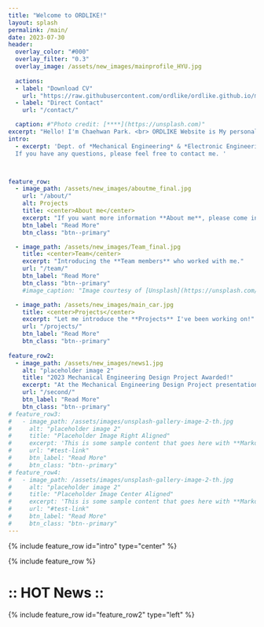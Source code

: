 ```yaml
---
title: "Welcome to ORDLIKE!"
layout: splash
permalink: /main/
date: 2023-07-30     
header:
  overlay_color: "#000"
  overlay_filter: "0.3"
  overlay_image: /assets/new_images/mainprofile_HYU.jpg
  
  actions:
  - label: "Download CV"
    url: "https://raw.githubusercontent.com/ordlike/ordlike.github.io/master/Files/C.V_Chaehwan%20Park.pdf" 
  - label: "Direct Contact"
    url: "/contact/"

  caption: #"Photo credit: [****](https://unsplash.com)"
excerpt: "Hello! I'm Chaehwan Park. <br> ORDLIKE Website is My personal homepage. "
intro: 
  - excerpt: 'Dept. of *Mechanical Engineering* & *Electronic Engineering* at Hanyang University, Seoul. 
  If you have any questions, please feel free to contact me. ' 



feature_row:
  - image_path: /assets/new_images/aboutme_final.jpg
    url: "/about/"
    alt: Projects
    title: <center>About me</center>
    excerpt: "If you want more information **About me**, please come in!"
    btn_label: "Read More" 
    btn_class: "btn--primary"

  - image_path: /assets/new_images/Team_final.jpg 
    title: <center>Team</center>
    excerpt: "Introducing the **Team members** who worked with me."
    url: "/team/"
    btn_label: "Read More"
    btn_class: "btn--primary"
    #image_caption: "Image courtesy of [Unsplash](https://unsplash.com/)"

  - image_path: /assets/new_images/main_car.jpg
    title: <center>Projects</center>
    excerpt: "Let me introduce the **Projects** I've been working on!"
    url: "/projects/"
    btn_label: "Read More"
    btn_class: "btn--primary"
    
feature_row2:
  - image_path: /assets/new_images/news1.jpg
    alt: "placeholder image 2"
    title: "2023 Mechanical Engineering Design Project Awarded!"
    excerpt: "At the Mechanical Engineering Design Project presentation held on Monday, May 22, 2023, in the lobby of HIT 6th floor and the conference room 612, our team won the award under the theme of 'Wearable Smart Key Using Gesture Recognition'"
    url: "/second/"
    btn_label: "Read More"
    btn_class: "btn--primary"
# feature_row3:
#   - image_path: /assets/images/unsplash-gallery-image-2-th.jpg
#     alt: "placeholder image 2"
#     title: "Placeholder Image Right Aligned"
#     excerpt: 'This is some sample content that goes here with **Markdown** formatting. Right aligned with `type="right"`'
#     url: "#test-link"
#     btn_label: "Read More"
#     btn_class: "btn--primary"
# feature_row4:
#   - image_path: /assets/images/unsplash-gallery-image-2-th.jpg
#     alt: "placeholder image 2"
#     title: "Placeholder Image Center Aligned"
#     excerpt: 'This is some sample content that goes here with **Markdown** formatting. Centered with `type="center"`'
#     url: "#test-link"
#     btn_label: "Read More"
#     btn_class: "btn--primary"
---
```


{% include feature_row id="intro" type="center" %}

{% include feature_row %}

# :: HOT News ::


{% include feature_row id="feature_row2" type="left" %}

<!-- {% include feature_row id="feature_row3" type="right" %}

{% include feature_row id="feature_row4" type="center" %} -->
